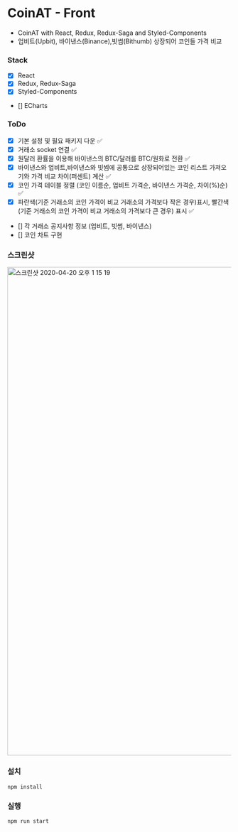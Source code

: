 # CoinAT - Front

- CoinAT with React, Redux, Redux-Saga and Styled-Components
- 업비트(Upbit), 바이낸스(Binance),빗썸(Bithumb) 상장되어 코인들 가격 비교

### Stack

- [x] React
- [x] Redux, Redux-Saga
- [x] Styled-Components
- [] ECharts

### ToDo

- [x] 기본 설정 및 필요 패키지 다운 ✅
- [x] 거래소 socket 연결 ✅
- [x] 원달러 환률을 이용해 바이낸스의 BTC/달러를 BTC/원화로 전환 ✅
- [x] 바이낸스와 업비트,바이낸스와 빗썸에 공통으로 상장되어있는 코인 리스트 가져오기와 가격 비교 차이(퍼센트) 계산 ✅
- [x] 코인 가격 테이블 정렬 (코인 이름순, 업비트 가격순, 바이낸스 가격순, 차이(%)순) ✅
- [x] 파란색(기준 거래소의 코인 가격이 비교 거래소의 가격보다 작은 경우)표시, 빨간색(기준 거래소의 코인 가격이 비교 거래소의 가격보다 큰 경우) 표시 ✅
- [] 각 거래소 공지사항 정보 (업비트, 빗썸, 바이낸스)
- [] 코인 차트 구현

### 스크린샷

<img width="1100" alt="스크린샷 2020-04-20 오후 1 15 19" src="https://user-images.githubusercontent.com/30601503/92320942-67f72c00-f060-11ea-9d12-07d84547609e.png">

### 설치

```
npm install
```

### 실행

```
npm run start
```
